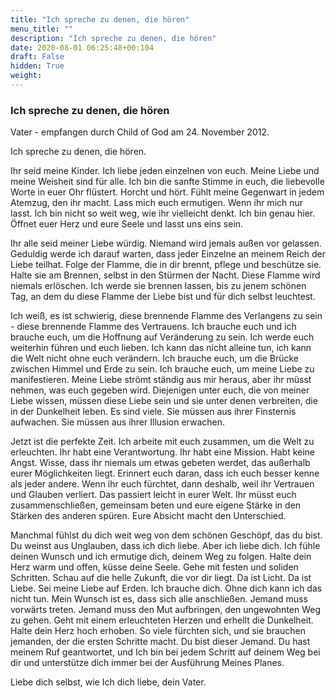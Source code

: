 ```yaml
---
title: "Ich spreche zu denen, die hören"
menu_title: ""
description: "Ich spreche zu denen, die hören"
date: 2020-08-01 06:25:48+00:104
draft: False
hidden: True
weight:
---
```

### Ich spreche zu denen, die hören

Vater - empfangen durch Child of God am 24. November 2012.

Ich spreche zu denen, die hören.

Ihr seid meine Kinder. Ich liebe jeden einzelnen von euch. Meine Liebe und meine Weisheit sind für alle. Ich bin die sanfte Stimme in euch, die liebevolle Worte in euer Ohr flüstert. Horcht und hört. Fühlt meine Gegenwart in jedem Atemzug, den ihr macht. Lass mich euch ermutigen. Wenn ihr mich nur lasst. Ich bin nicht so weit weg, wie ihr vielleicht denkt. Ich bin genau hier. Öffnet euer Herz und eure Seele und lasst uns eins sein.

Ihr alle seid meiner Liebe würdig. Niemand wird jemals außen vor gelassen. Geduldig werde ich darauf warten, dass jeder Einzelne an meinem Reich der Liebe teilhat. Folge der Flamme, die in dir brennt, pflege und beschütze sie. Halte sie am Brennen, selbst in den Stürmen der Nacht. Diese Flamme wird niemals erlöschen. Ich werde sie brennen lassen, bis zu jenem schönen Tag, an dem du diese Flamme der Liebe bist und für dich selbst leuchtest.

Ich weiß, es ist schwierig, diese brennende Flamme des Verlangens zu sein - diese brennende Flamme des Vertrauens. Ich brauche euch und ich brauche euch, um die Hoffnung auf Veränderung zu sein. Ich werde euch weiterhin führen und euch lieben. Ich kann das nicht alleine tun, ich kann die Welt nicht ohne euch verändern. Ich brauche euch, um die Brücke zwischen Himmel und Erde zu sein. Ich brauche euch, um meine Liebe zu manifestieren. Meine Liebe strömt ständig aus mir heraus, aber ihr müsst nehmen, was euch gegeben wird. Diejenigen unter euch, die von meiner Liebe wissen, müssen diese Liebe sein und sie unter denen verbreiten, die in der Dunkelheit leben. Es sind viele. Sie müssen aus ihrer Finsternis aufwachen. Sie müssen aus ihrer Illusion erwachen.

Jetzt ist die perfekte Zeit. Ich arbeite mit euch zusammen, um die Welt zu erleuchten. Ihr habt eine Verantwortung. Ihr habt eine Mission. Habt keine Angst. Wisse, dass ihr niemals um etwas gebeten werdet, das außerhalb eurer Möglichkeiten liegt. Erinnert euch daran, dass ich euch besser kenne als jeder andere. Wenn ihr euch fürchtet, dann deshalb, weil ihr Vertrauen und Glauben verliert. Das passiert leicht in eurer Welt. Ihr müsst euch zusammenschließen, gemeinsam beten und eure eigene Stärke in den Stärken des anderen spüren. Eure Absicht macht den Unterschied.

Manchmal fühlst du dich weit weg von dem schönen Geschöpf, das du bist. Du weinst aus Unglauben, dass ich dich liebe. Aber ich liebe dich. Ich fühle deinen Wunsch und ich ermutige dich, deinem Weg zu folgen. Halte dein Herz warm und offen, küsse deine Seele. Gehe mit festen und soliden Schritten. Schau auf die helle Zukunft, die vor dir liegt. Da ist Licht. Da ist Liebe. Sei meine Liebe auf Erden. Ich brauche dich. Ohne dich kann ich das nicht tun. Mein Wunsch ist es, dass sich alle anschließen. Jemand muss vorwärts treten. Jemand muss den Mut aufbringen, den ungewohnten Weg zu gehen. Geht mit einem erleuchteten Herzen und erhellt die Dunkelheit. Halte dein Herz hoch erhoben. So viele fürchten sich, und sie brauchen jemanden, der die ersten Schritte macht. Du bist dieser Jemand. Du hast meinem Ruf geantwortet, und Ich bin bei jedem Schritt auf deinem Weg bei dir und unterstütze dich immer bei der Ausführung Meines Planes.

Liebe dich selbst, wie Ich dich liebe, dein Vater.
